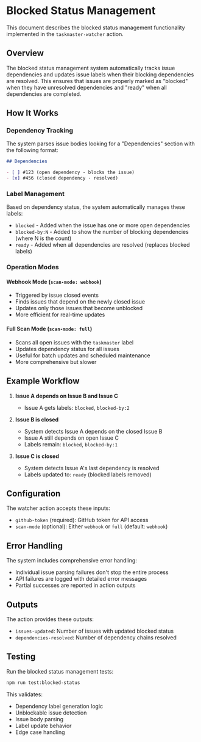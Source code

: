 # Blocked Status Management

This document describes the blocked status management functionality implemented in the `taskmaster-watcher` action.

## Overview

The blocked status management system automatically tracks issue dependencies and updates issue labels when their blocking dependencies are resolved. This ensures that issues are properly marked as "blocked" when they have unresolved dependencies and "ready" when all dependencies are completed.

## How It Works

### Dependency Tracking

The system parses issue bodies looking for a "Dependencies" section with the following format:

```markdown
## Dependencies

- [ ] #123 (open dependency - blocks the issue)
- [x] #456 (closed dependency - resolved)
```

### Label Management

Based on dependency status, the system automatically manages these labels:

- `blocked` - Added when the issue has one or more open dependencies
- `blocked-by:N` - Added to show the number of blocking dependencies (where N is the count)
- `ready` - Added when all dependencies are resolved (replaces blocked labels)

### Operation Modes

#### Webhook Mode (`scan-mode: webhook`)
- Triggered by issue closed events
- Finds issues that depend on the newly closed issue
- Updates only those issues that become unblocked
- More efficient for real-time updates

#### Full Scan Mode (`scan-mode: full`)
- Scans all open issues with the `taskmaster` label
- Updates dependency status for all issues
- Useful for batch updates and scheduled maintenance
- More comprehensive but slower

## Example Workflow

1. **Issue A depends on Issue B and Issue C**
   - Issue A gets labels: `blocked`, `blocked-by:2`

2. **Issue B is closed**
   - System detects Issue A depends on the closed Issue B
   - Issue A still depends on open Issue C
   - Labels remain: `blocked`, `blocked-by:1`

3. **Issue C is closed**
   - System detects Issue A's last dependency is resolved
   - Labels updated to: `ready` (blocked labels removed)

## Configuration

The watcher action accepts these inputs:

- `github-token` (required): GitHub token for API access
- `scan-mode` (optional): Either `webhook` or `full` (default: `webhook`)

## Error Handling

The system includes comprehensive error handling:

- Individual issue parsing failures don't stop the entire process
- API failures are logged with detailed error messages
- Partial successes are reported in action outputs

## Outputs

The action provides these outputs:

- `issues-updated`: Number of issues with updated blocked status
- `dependencies-resolved`: Number of dependency chains resolved

## Testing

Run the blocked status management tests:

```bash
npm run test:blocked-status
```

This validates:
- Dependency label generation logic
- Unblockable issue detection
- Issue body parsing
- Label update behavior
- Edge case handling